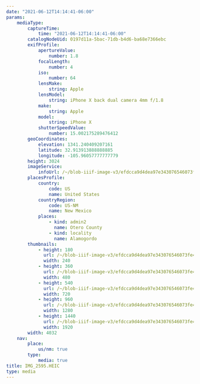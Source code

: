 ```yaml
---
date: "2021-06-12T14:14:41-06:00"
params:
    mediaType:
        captureTime:
            time: "2021-06-12T14:14:41-06:00"
        catalogNodeUid: 0197d11a-5bac-71db-b4d6-ba68e7366ebc
        exifProfile:
            apertureValue:
                number: 1.8
            focalLength:
                number: 4
            iso:
                number: 64
            lensMake:
                string: Apple
            lensModel:
                string: iPhone X back dual camera 4mm f/1.8
            make:
                string: Apple
            model:
                string: iPhone X
            shutterSpeedValue:
                number: 15.002175289476412
        geoCoordinates:
            elevation: 1341.240409207161
            latitude: 32.913913888888885
            longitude: -105.96057777777779
        height: 3024
        imageService:
            infoUrl: /~/blob-iiif-image-v3/efdcca9d4dea97e343076546073fe4bcc8c867f9e11fb37d7914bae8aa5eee68/info.json
        placesProfile:
            country:
                code: US
                name: United States
            countryRegion:
                code: US-NM
                name: New Mexico
            places:
                - kind: admin2
                  name: Otero County
                - kind: locality
                  name: Alamogordo
        thumbnails:
            - height: 180
              url: /~/blob-iiif-image-v3/efdcca9d4dea97e343076546073fe4bcc8c867f9e11fb37d7914bae8aa5eee68/full/240%2C180/0/default.jpg
              width: 240
            - height: 360
              url: /~/blob-iiif-image-v3/efdcca9d4dea97e343076546073fe4bcc8c867f9e11fb37d7914bae8aa5eee68/full/480%2C360/0/default.jpg
              width: 480
            - height: 540
              url: /~/blob-iiif-image-v3/efdcca9d4dea97e343076546073fe4bcc8c867f9e11fb37d7914bae8aa5eee68/full/720%2C540/0/default.jpg
              width: 720
            - height: 960
              url: /~/blob-iiif-image-v3/efdcca9d4dea97e343076546073fe4bcc8c867f9e11fb37d7914bae8aa5eee68/full/1280%2C960/0/default.jpg
              width: 1280
            - height: 1440
              url: /~/blob-iiif-image-v3/efdcca9d4dea97e343076546073fe4bcc8c867f9e11fb37d7914bae8aa5eee68/full/1920%2C1440/0/default.jpg
              width: 1920
        width: 4032
    nav:
        place:
            us/nm: true
        type:
            media: true
title: IMG_2595.HEIC
type: media
---
```


